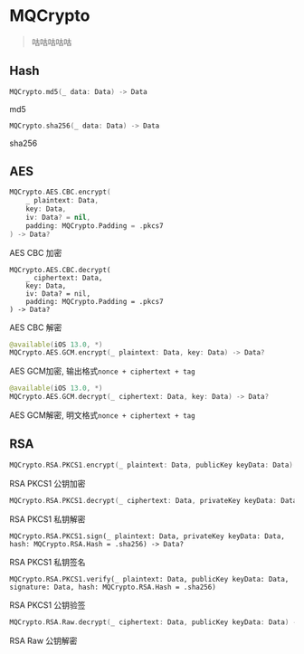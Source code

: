 # MQCrypto

> 咕咕咕咕咕
> 



## Hash

```swift
MQCrypto.md5(_ data: Data) -> Data
```

md5

```swift
MQCrypto.sha256(_ data: Data) -> Data
```

sha256



## AES

```swift
MQCrypto.AES.CBC.encrypt(
    _ plaintext: Data,
    key: Data,
    iv: Data? = nil,
    padding: MQCrypto.Padding = .pkcs7
) -> Data?
```

AES CBC 加密

```
MQCrypto.AES.CBC.decrypt(
    _ ciphertext: Data,
    key: Data,
    iv: Data? = nil,
    padding: MQCrypto.Padding = .pkcs7
) -> Data?
```

AES CBC 解密



```swift
@available(iOS 13.0, *)
MQCrypto.AES.GCM.encrypt(_ plaintext: Data, key: Data) -> Data?
```

AES GCM加密, 输出格式`nonce + ciphertext + tag`

```swift
@available(iOS 13.0, *)
MQCrypto.AES.GCM.decrypt(_ ciphertext: Data, key: Data) -> Data?
```

AES GCM解密, 明文格式`nonce + ciphertext + tag`



## RSA

```swift
MQCrypto.RSA.PKCS1.encrypt(_ plaintext: Data, publicKey keyData: Data) -> Data?
```

RSA PKCS1 公钥加密

```swift
MQCrypto.RSA.PKCS1.decrypt(_ ciphertext: Data, privateKey keyData: Data) -> Data?
```

RSA PKCS1 私钥解密

```
MQCrypto.RSA.PKCS1.sign(_ plaintext: Data, privateKey keyData: Data, hash: MQCrypto.RSA.Hash = .sha256) -> Data?
```

RSA PKCS1 私钥签名

```
MQCrypto.RSA.PKCS1.verify(_ plaintext: Data, publicKey keyData: Data, signature: Data, hash: MQCrypto.RSA.Hash = .sha256)
```

RSA PKCS1 公钥验签



```swift
MQCrypto.RSA.Raw.decrypt(_ ciphertext: Data, publicKey keyData: Data) -> Data?
```

RSA Raw 公钥解密
